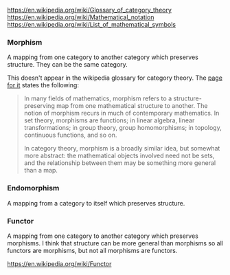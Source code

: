 https://en.wikipedia.org/wiki/Glossary_of_category_theory
https://en.wikipedia.org/wiki/Mathematical_notation
https://en.wikipedia.org/wiki/List_of_mathematical_symbols

### Morphism

A mapping from one category to another category which preserves structure.
They can be the same category.

This doesn't appear in the wikipedia glossary for category theory.
The [page for it](https://en.wikipedia.org/wiki/Morphism) states the following:

> In many fields of mathematics, morphism refers to a structure-preserving map from one mathematical structure to another. The notion of morphism recurs in much of contemporary mathematics. In set theory, morphisms are functions; in linear algebra, linear transformations; in group theory, group homomorphisms; in topology, continuous functions, and so on.
>
> In category theory, morphism is a broadly similar idea, but somewhat more abstract: the mathematical objects involved need not be sets, and the relationship between them may be something more general than a map.

### Endomorphism

A mapping from a category to itself which preserves structure.

### Functor

A mapping from one category to another category which preserves morphisms.
I think that structure can be more general than morphisms so all functors are morphisms, but not all morphisms are functors.

https://en.wikipedia.org/wiki/Functor
